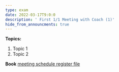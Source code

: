 ```yaml
---
type: exam
date: 2022-03-17T9:0:0
description: ' First 1/1 Meeting with Coach (1)'
hide_from_announcments: true
---
```

**Topics:**
1. Topic 1
2. Topic 2

**Book**
[meeting schedule register file](https://docs.google.com/spreadsheets/d/1ZdHnV1MzZApJvnZUqJd7st6_VmMROvgt/edit?usp=sharing&ouid=109335319801191465844&rtpof=true&sd=true)
